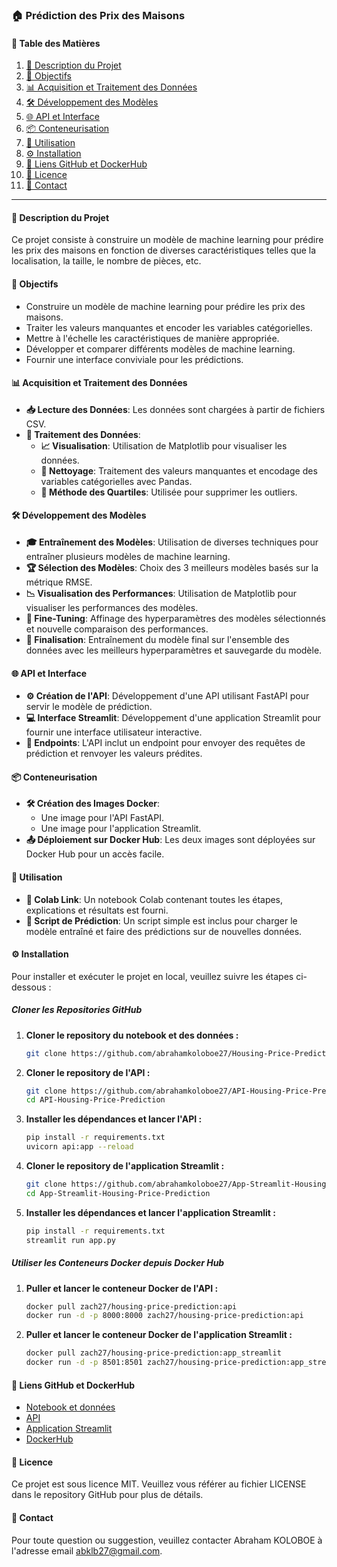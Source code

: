 ### 🏠 Prédiction des Prix des Maisons

#### 📑 Table des Matières
1. [📖 Description du Projet](#description-du-projet)
2. [🎯 Objectifs](#objectifs)
3. [📊 Acquisition et Traitement des Données](#acquisition-et-traitement-des-données)
4. [🛠 Développement des Modèles](#développement-des-modèles)
5. [🌐 API et Interface](#api-et-interface)
6. [📦 Conteneurisation](#conteneurisation)
7. [🚀 Utilisation](#utilisation)
8. [⚙️ Installation](#installation)
9. [🔗 Liens GitHub et DockerHub](#liens-github-et-dockerhub)
10. [📜 Licence](#licence)
11. [📧 Contact](#contact)

---

#### 📖 Description du Projet
Ce projet consiste à construire un modèle de machine learning pour prédire les prix des maisons en fonction de diverses caractéristiques telles que la localisation, la taille, le nombre de pièces, etc.

#### 🎯 Objectifs
- Construire un modèle de machine learning pour prédire les prix des maisons.
- Traiter les valeurs manquantes et encoder les variables catégorielles.
- Mettre à l'échelle les caractéristiques de manière appropriée.
- Développer et comparer différents modèles de machine learning.
- Fournir une interface conviviale pour les prédictions.

#### 📊 Acquisition et Traitement des Données
- **📥 Lecture des Données**: Les données sont chargées à partir de fichiers CSV.
- **🧹 Traitement des Données**:
  - **📈 Visualisation**: Utilisation de Matplotlib pour visualiser les données.
  - **🧽 Nettoyage**: Traitement des valeurs manquantes et encodage des variables catégorielles avec Pandas.
  - **📏 Méthode des Quartiles**: Utilisée pour supprimer les outliers.

#### 🛠 Développement des Modèles
- **🎓 Entraînement des Modèles**: Utilisation de diverses techniques pour entraîner plusieurs modèles de machine learning.
- **🏆 Sélection des Modèles**: Choix des 3 meilleurs modèles basés sur la métrique RMSE.
- **📉 Visualisation des Performances**: Utilisation de Matplotlib pour visualiser les performances des modèles.
- **🔧 Fine-Tuning**: Affinage des hyperparamètres des modèles sélectionnés et nouvelle comparaison des performances.
- **📁 Finalisation**: Entraînement du modèle final sur l'ensemble des données avec les meilleurs hyperparamètres et sauvegarde du modèle.

#### 🌐 API et Interface
- **⚙️ Création de l'API**: Développement d'une API utilisant FastAPI pour servir le modèle de prédiction.
- **💻 Interface Streamlit**: Développement d'une application Streamlit pour fournir une interface utilisateur interactive.
- **🔗 Endpoints**: L'API inclut un endpoint pour envoyer des requêtes de prédiction et renvoyer les valeurs prédites.

#### 📦 Conteneurisation
- **🛠 Création des Images Docker**:
  - Une image pour l'API FastAPI.
  - Une image pour l'application Streamlit.
- **📤 Déploiement sur Docker Hub**: Les deux images sont déployées sur Docker Hub pour un accès facile.

#### 🚀 Utilisation
- **🔗 Colab Link**: Un notebook Colab contenant toutes les étapes, explications et résultats est fourni.
- **📜 Script de Prédiction**: Un script simple est inclus pour charger le modèle entraîné et faire des prédictions sur de nouvelles données.

#### ⚙️ Installation
Pour installer et exécuter le projet en local, veuillez suivre les étapes ci-dessous :

##### Cloner les Repositories GitHub
1. **Cloner le repository du notebook et des données :**
   ```bash
   git clone https://github.com/abrahamkoloboe27/Housing-Price-Prediction.git
   ```

2. **Cloner le repository de l'API :**
   ```bash
   git clone https://github.com/abrahamkoloboe27/API-Housing-Price-Prediction.git
   cd API-Housing-Price-Prediction
   ```

3. **Installer les dépendances et lancer l'API :**
   ```bash
   pip install -r requirements.txt
   uvicorn api:app --reload
   ```

4. **Cloner le repository de l'application Streamlit :**
   ```bash
   git clone https://github.com/abrahamkoloboe27/App-Streamlit-Housing-Price-Prediction.git
   cd App-Streamlit-Housing-Price-Prediction
   ```

5. **Installer les dépendances et lancer l'application Streamlit :**
   ```bash
   pip install -r requirements.txt
   streamlit run app.py
   ```

##### Utiliser les Conteneurs Docker depuis Docker Hub
1. **Puller et lancer le conteneur Docker de l'API :**
   ```bash
   docker pull zach27/housing-price-prediction:api
   docker run -d -p 8000:8000 zach27/housing-price-prediction:api
   ```

2. **Puller et lancer le conteneur Docker de l'application Streamlit :**
   ```bash
   docker pull zach27/housing-price-prediction:app_streamlit
   docker run -d -p 8501:8501 zach27/housing-price-prediction:app_streamlit
   ```

#### 🔗 Liens GitHub et DockerHub
- [Notebook et données](https://github.com/abrahamkoloboe27/Housing-Price-Prediction)
- [API](https://github.com/abrahamkoloboe27/API-Housing-Price-Prediction)
- [Application Streamlit](https://github.com/abrahamkoloboe27/App-Streamlit-Housing-Price-Prediction)
- [DockerHub](https://hub.docker.com/repository/docker/zach27/housing-price-prediction)

#### 📜 Licence
Ce projet est sous licence MIT. Veuillez vous référer au fichier LICENSE dans le repository GitHub pour plus de détails.

#### 📧 Contact
Pour toute question ou suggestion, veuillez contacter Abraham KOLOBOE à l'adresse email [abklb27@gmail.com](mailto:abklb27@gmail.com).
